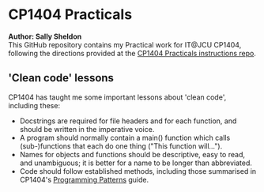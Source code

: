 # CP1404 Practicals

**Author: Sally Sheldon**  
This GitHub repository contains my Practical work for IT@JCU CP1404, following the directions provided at the [CP1404
Practicals instructions repo](https://github.com/CP1404/Practicals).

## 'Clean code' lessons

CP1404 has taught me some important lessons about 'clean code', including these:

* Docstrings are required for file headers and for each function, and should be written in the imperative voice.
* A program should normally contain a main() function which calls (sub-)functions that each do one thing ("This
  function will...").
* Names for objects and functions should be descriptive, easy to read, and unambiguous; it is better for a name to be
  longer than
  abbreviated.
* Code should follow established methods, including those summarised in
  CP1404's [Programming Patterns](https://github.com/CP1404/Starter/wiki/Programming-Patterns) guide.
